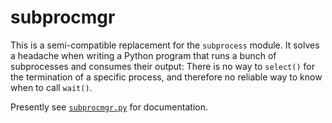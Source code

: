 # subprocmgr

This is a semi-compatible replacement for the `subprocess` module.
It solves a headache when writing a Python program that runs a bunch
of subprocesses and consumes their output: There is no way to
`select()` for the termination of a specific process, and therefore no
reliable way to know when to call `wait()`.

Presently see [`subprocmgr.py`](subprocmgr.py) for documentation.
